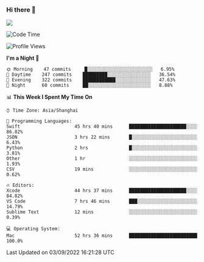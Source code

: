 ### Hi there 👋

<!--
**JJAYCHEN1e/jjaychen1e** is a ✨ _special_ ✨ repository because its `README.md` (this file) appears on your GitHub profile.

Here are some ideas to get you started:

- 🔭 I’m currently working on ...
- 🌱 I’m currently learning ...
- 👯 I’m looking to collaborate on ...
- 🤔 I’m looking for help with ...
- 💬 Ask me about ...
- 📫 How to reach me: ...
- 😄 Pronouns: ...
- ⚡ Fun fact: ...
-->

[![](https://github-readme-stats.vercel.app/api?username=jjaychen1e&show_icons=true)](https://github.com/jjaychen1e/github-readme-stats?count_private=true)

<!--START_SECTION:waka-->
![Code Time](http://img.shields.io/badge/Code%20Time-207%20hrs%2031%20mins-blue)

![Profile Views](http://img.shields.io/badge/Profile%20Views-1-blue)

**I'm a Night 🦉** 

```text
🌞 Morning    47 commits     █░░░░░░░░░░░░░░░░░░░░░░░░   6.95% 
🌆 Daytime    247 commits    █████████░░░░░░░░░░░░░░░░   36.54% 
🌃 Evening    322 commits    ████████████░░░░░░░░░░░░░   47.63% 
🌙 Night      60 commits     ██░░░░░░░░░░░░░░░░░░░░░░░   8.88%

```


📊 **This Week I Spent My Time On** 

```text
⌚︎ Time Zone: Asia/Shanghai

💬 Programming Languages: 
Swift                    45 hrs 40 mins      █████████████████████░░░░   86.82% 
JSON                     3 hrs 22 mins       █░░░░░░░░░░░░░░░░░░░░░░░░   6.43% 
Python                   2 hrs               █░░░░░░░░░░░░░░░░░░░░░░░░   3.81% 
Other                    1 hr                ░░░░░░░░░░░░░░░░░░░░░░░░░   1.93% 
CSV                      19 mins             ░░░░░░░░░░░░░░░░░░░░░░░░░   0.62%

🔥 Editors: 
Xcode                    44 hrs 37 mins      █████████████████████░░░░   84.82% 
VS Code                  7 hrs 46 mins       ███░░░░░░░░░░░░░░░░░░░░░░   14.79% 
Sublime Text             12 mins             ░░░░░░░░░░░░░░░░░░░░░░░░░   0.39%

💻 Operating System: 
Mac                      52 hrs 36 mins      █████████████████████████   100.0%

```


 Last Updated on 03/09/2022 16:21:28 UTC
<!--END_SECTION:waka-->

